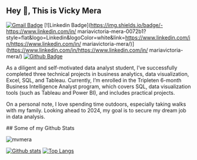 ## Hey 👋, This is Vicky Mera
[![Gmail Badge](https://img.shields.io/badge/-mvictoriaacosta14@gmail.com-c14438?style=flat&logo=Gmail&logoColor=white&link=mailto:mvictoriaacosta14@gmail.com)](mailto:mvictoriaacosta14@gmail.com) 
[![Linkedin Badge](https://img.shields.io/badge/-https://www.linkedin.com/in/ mariavictoria-mera-0072b1?style=flat&logo=Linkedin&logoColor=white&link=https://www.linkedin.com/in/https://www.linkedin.com/in/ mariavictoria-mera/)](https://www.linkedin.com/in/https://www.linkedin.com/in/ mariavictoria-mera/) [![Github Badge](https://img.shields.io/badge/-mvmera-grey?style=flat&logo=github&logoColor=white&link=https://github.com/mvmera/)](https://www.github.com/mvmera/) <p align='left'>As a diligent and self-motivated data analyst student, I’ve successfully completed three technical projects in business analytics, data visualization, Excel, SQL, and Tableau. Currently, I’m enrolled in the Tripleten 6-month Business Intelligence Analyst program, which covers SQL, data visualization tools (such as Tableau and Power BI), and includes practical projects.

On a personal note, I love spending time outdoors, especially taking walks with my family. Looking ahead to 2024, my goal is to secure my dream job in data analysis.
</p>
## Some of my Github Stats
<p align=left> <img src=https://komarev.com/ghpvc/?username=mvmera alt=mvmera /> </p>

[![Github stats](https://github-readme-stats.vercel.app/api?username=mvmera&show_icons=true&include_all_commits=true)](https://github.com/mvmera/github-readme-stats)
[![Top Langs](https://github-readme-stats.vercel.app/api/top-langs/?username=mvmera&layout=compact)](https://github.com/mvmera/github-readme-stats)
